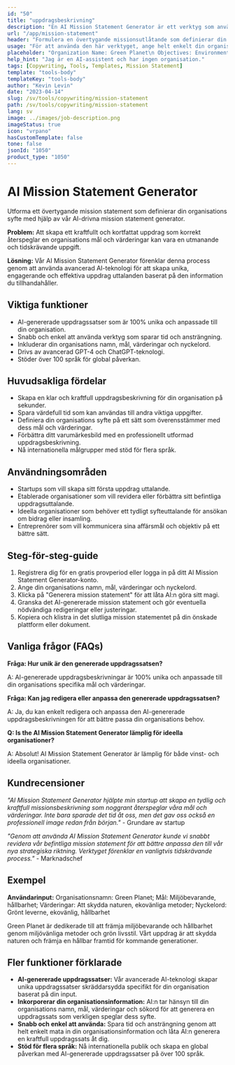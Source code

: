 ```yaml
---
id: "50"
title: "uppdragsbeskrivning"
description: "En AI Mission Statement Generator är ett verktyg som använder artificiell intelligens för att skapa korta och kraftfulla uppdragssatser för din organisation eller företag. Genom att ange några nyckelord och mål kommer generatorn automatiskt att generera en uppdragssats som överensstämmer med din organisations mål och värderingar."
url: "/app/mission-statement"
header: "Formulera en övertygande missionsutlåtande som definierar din organisations syfte."
usage: "För att använda den här verktyget, ange helt enkelt din organisations namn, nyckelord, mål och värderingar. Denna AI-modell kommer sedan att generera ett tydligt, unikt och engagerande uppdrag meddelande baserat på dina inmatningar."
placeholder: "Organization Name: Green Planet\n Objectives: Environmental conservation, sustainability \nValues: Protecting nature, eco-friendly practices\nKeywords: Green living, eco-friendly, sustainability"
help_hint: "Jag är en AI-assistent och har ingen organisation."
tags: [Copywriting, Tools, Templates, Mission Statement]
template: "tools-body"
templateKey: "tools-body"
author: "Kevin Levin"
date: "2023-04-14"
slug: /sv/tools/copywriting/mission-statement
path: /sv/tools/copywriting/mission-statement
lang: sv
image: ../images/job-description.png
imageStatus: true
icon: "vrpano"
hasCustomTemplate: false
tone: false
jsonId: "1050"
product_type: "1050"
---
```


# AI Mission Statement Generator

Utforma ett övertygande mission statement som definierar din organisations syfte med hjälp av vår AI-drivna mission statement generator.

**Problem:** Att skapa ett kraftfullt och kortfattat uppdrag som korrekt återspeglar en organisations mål och värderingar kan vara en utmanande och tidskrävande uppgift.

**Lösning:** Vår AI Mission Statement Generator förenklar denna process genom att använda avancerad AI-teknologi för att skapa unika, engagerande och effektiva uppdrag uttalanden baserat på den information du tillhandahåller.

## Viktiga funktioner

- AI-genererade uppdragssatser som är 100% unika och anpassade till din organisation.
- Snabb och enkel att använda verktyg som sparar tid och ansträngning.
- Inkluderar din organisations namn, mål, värderingar och nyckelord.
- Drivs av avancerad GPT-4 och ChatGPT-teknologi.
- Stöder över 100 språk för global påverkan.

## Huvudsakliga fördelar

- Skapa en klar och kraftfull uppdragsbeskrivning för din organisation på sekunder.
- Spara värdefull tid som kan användas till andra viktiga uppgifter.
- Definiera din organisations syfte på ett sätt som överensstämmer med dess mål och värderingar.
- Förbättra ditt varumärkesbild med en professionellt utformad uppdragsbeskrivning.
- Nå internationella målgrupper med stöd för flera språk.

## Användningsområden

- Startups som vill skapa sitt första uppdrag uttalande.
- Etablerade organisationer som vill revidera eller förbättra sitt befintliga uppdragsuttalande.
- Ideella organisationer som behöver ett tydligt syfteuttalande för ansökan om bidrag eller insamling.
- Entreprenörer som vill kommunicera sina affärsmål och objektiv på ett bättre sätt.

## Steg-för-steg-guide

1. Registrera dig för en gratis provperiod eller logga in på ditt AI Mission Statement Generator-konto.
2. Ange din organisations namn, mål, värderingar och nyckelord.
3. Klicka på "Generera mission statement" för att låta AI:n göra sitt magi.
4. Granska det AI-genererade mission statement och gör eventuella nödvändiga redigeringar eller justeringar.
5. Kopiera och klistra in det slutliga mission statementet på din önskade plattform eller dokument.

## Vanliga frågor (FAQs)

**Fråga: Hur unik är den genererade uppdragssatsen?**

A: AI-genererade uppdragsbeskrivningar är 100% unika och anpassade till din organisations specifika mål och värderingar.

**Fråga: Kan jag redigera eller anpassa den genererade uppdragssatsen?**

A: Ja, du kan enkelt redigera och anpassa den AI-genererade uppdragsbeskrivningen för att bättre passa din organisations behov.

**Q: Is the AI Mission Statement Generator lämplig för ideella organisationer?**

A: Absolut! AI Mission Statement Generator är lämplig för både vinst- och ideella organisationer.

## Kundrecensioner

_"AI Mission Statement Generator hjälpte min startup att skapa en tydlig och kraftfull missionsbeskrivning som noggrant återspeglar våra mål och värderingar. Inte bara sparade det tid åt oss, men det gav oss också en professionell image redan från början."_ - Grundare av startup

_"Genom att använda AI Mission Statement Generator kunde vi snabbt revidera vår befintliga mission statement för att bättre anpassa den till vår nya strategiska riktning. Verktyget förenklar en vanligtvis tidskrävande process."_ - Marknadschef

## Exempel

**Användarinput:** Organisationsnamn: Green Planet; Mål: Miljöbevarande, hållbarhet; Värderingar: Att skydda naturen, ekovänliga metoder; Nyckelord: Grönt leverne, ekovänlig, hållbarhet

Green Planet är dedikerade till att främja miljöbevarande och hållbarhet genom miljövänliga metoder och grön livsstil. Vårt uppdrag är att skydda naturen och främja en hållbar framtid för kommande generationer.

## Fler funktioner förklarade

- **AI-genererade uppdragssatser:** Vår avancerade AI-teknologi skapar unika uppdragssatser skräddarsydda specifikt för din organisation baserat på din input.
- **Inkorporerar din organisationsinformation:** AI:n tar hänsyn till din organisations namn, mål, värderingar och sökord för att generera en uppdragssats som verkligen speglar dess syfte.
- **Snabb och enkel att använda:** Spara tid och ansträngning genom att helt enkelt mata in din organisationsinformation och låta AI:n generera en kraftfull uppdragssats åt dig.
- **Stöd för flera språk:** Nå internationella publik och skapa en global påverkan med AI-genererade uppdragssatser på över 100 språk.
